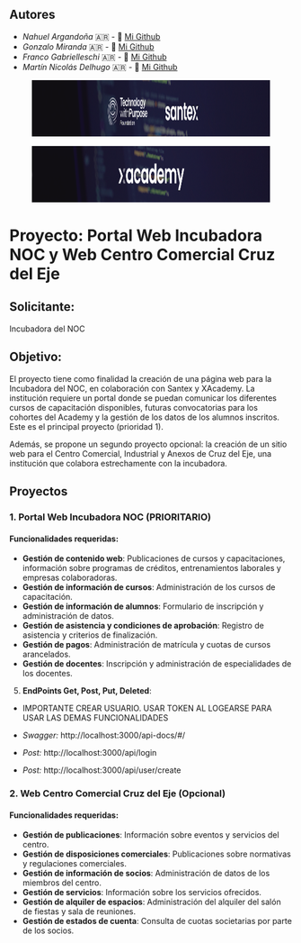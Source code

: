 ## Autores
- *Nahuel Argandoña* 🇦🇷 - 🐣 [Mi Github](https://github.com/Aubar48)
- *Gonzalo Miranda* 🇦🇷 - 🐣 [Mi Github](https://github.com/gonzalomiranda97)
- *Franco Gabrielleschi* 🇦🇷 - 🐣 [Mi Github](https://github.com/franmarg92)
- *Martín Nicolás Delhugo* 🇦🇷 - 🐣 [Mi Github](https://github.com/delhugo-martin)
<figure><img src="./front/src/assets/Santex.png" alt="logo" style="height: 100px;"></figure>
<figure><img src="./front/src/assets/xAcademy.png" alt="logo" style="height: 100px;"></figure>

# Proyecto: Portal Web Incubadora NOC y Web Centro Comercial Cruz del Eje

## Solicitante:
Incubadora del NOC

## Objetivo:
El proyecto tiene como finalidad la creación de una página web para la Incubadora del NOC, en colaboración con Santex y XAcademy. La institución requiere un portal donde se puedan comunicar los diferentes cursos de capacitación disponibles, futuras convocatorias para los cohortes del Academy y la gestión de los datos de los alumnos inscritos. Este es el principal proyecto (prioridad 1).

Además, se propone un segundo proyecto opcional: la creación de un sitio web para el Centro Comercial, Industrial y Anexos de Cruz del Eje, una institución que colabora estrechamente con la incubadora.

## Proyectos

### 1. Portal Web Incubadora NOC (PRIORITARIO)

#### Funcionalidades requeridas:
- **Gestión de contenido web**: Publicaciones de cursos y capacitaciones, información sobre programas de créditos, entrenamientos laborales y empresas colaboradoras.
- **Gestión de información de cursos**: Administración de los cursos de capacitación.
- **Gestión de información de alumnos**: Formulario de inscripción y administración de datos.
- **Gestión de asistencia y condiciones de aprobación**: Registro de asistencia y criterios de finalización.
- **Gestión de pagos**: Administración de matrícula y cuotas de cursos arancelados.
- **Gestión de docentes**: Inscripción y administración de especialidades de los docentes.

5. **EndPoints Get, Post, Put, Deleted**:
- IMPORTANTE CREAR USUARIO. USAR TOKEN AL LOGEARSE PARA USAR LAS DEMAS FUNCIONALIDADES 

- *Swagger:* http://localhost:3000/api-docs/#/

- *Post:* http://localhost:3000/api/login
- *Post:* http://localhost:3000/api/user/create

### 2. Web Centro Comercial Cruz del Eje (Opcional)

#### Funcionalidades requeridas:
- **Gestión de publicaciones**: Información sobre eventos y servicios del centro.
- **Gestión de disposiciones comerciales**: Publicaciones sobre normativas y regulaciones comerciales.
- **Gestión de información de socios**: Administración de datos de los miembros del centro.
- **Gestión de servicios**: Información sobre los servicios ofrecidos.
- **Gestión de alquiler de espacios**: Administración del alquiler del salón de fiestas y sala de reuniones.
- **Gestión de estados de cuenta**: Consulta de cuotas societarias por parte de los socios.
